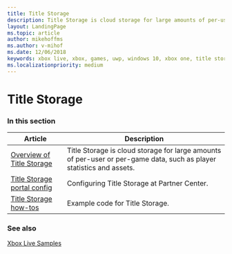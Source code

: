 ```yaml
---
title: Title Storage
description: Title Storage is cloud storage for large amounts of per-user or per-game data, such as player statistics and assets.
layout: LandingPage
ms.topic: article
author: mikehoffms
ms.author: v-mihof
ms.date: 12/06/2018
keywords: xbox live, xbox, games, uwp, windows 10, xbox one, title storage
ms.localizationpriority: medium
---
```


# Title Storage


### In this section

| Article | Description |
|---------|-------------|
| [Overview of Title Storage](live-title-storage-overview.md) | Title Storage is cloud storage for large amounts of per-user or per-game data, such as player statistics and assets. |
| [Title Storage portal config](config/live-title-storage-config-nav.md) | Configuring Title Storage at Partner Center. |
| [Title Storage how-tos](how-to/live-title-storage-howto-nav.md) | Example code for Title Storage. |


### See also

[Xbox Live Samples](../../../api-ref/live-samples.md)
